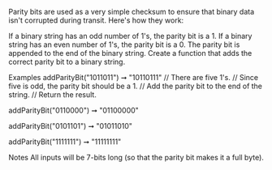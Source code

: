 Parity bits are used as a very simple checksum to ensure that binary data isn't corrupted during transit. Here's how they work:

If a binary string has an odd number of 1's, the parity bit is a 1.
If a binary string has an even number of 1's, the parity bit is a 0.
The parity bit is appended to the end of the binary string.
Create a function that adds the correct parity bit to a binary string.

Examples
addParityBit("1011011") ➞ "10110111"
// There are five 1's.
// Since five is odd, the parity bit should be a 1.
// Add the parity bit to the end of the string.
// Return the result.

addParityBit("0110000") ➞ "01100000"

addParityBit("0101101") ➞ "01011010"

addParityBit("1111111") ➞ "11111111"

Notes
All inputs will be 7-bits long (so that the parity bit makes it a full byte).